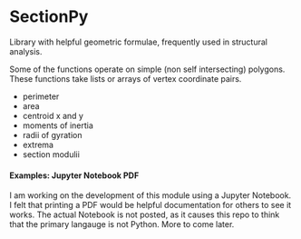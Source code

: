 # SectionPy
Library with helpful geometric formulae, frequently used in structural analysis. 

Some of the functions operate on simple (non self intersecting) polygons. These functions take lists or arrays of vertex coordinate pairs.

- perimeter
- area
- centroid x and y
- moments of inertia
- radii of gyration
- extrema
- section modulii

#### Examples: Jupyter Notebook PDF
I am working on the development of this module using a Jupyter Notebook. I felt that printing a PDF would be helpful documentation for others to see it works. The actual Notebook is not posted, as it causes this repo to think that the primary langauge is not Python. More to come later.
